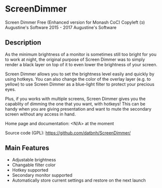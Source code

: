 # ScreenDimmer
Screen Dimmer Free (Enhanced version for Monash CoC)
Copyleft (ↄ) Augustine's Software 2015 - 2017
Augustine's Software

## Description
As the minimum brightness of a monitor is sometimes still too bright for you to work at night, the original purpose of Screen Dimmer was to simply render a black layer on top of it to even lower the brightness of your screen.

Screen Dimmer allows you to set the brightness level easily and quickly by using hotkeys. You can also change the color of the overlay layer (e.g. to yellow) to use Screen Dimmer as a blue-light filter to protect your precious eyes.

Plus, if you works with multiple screens, Screen Dimmer gives you the capablity of dimming the one that you want, with hotkeys! This can be handy when you are giving presentation and want to mute the secondary screen without any access in hand.

Home page and documentation: <N/A> at the moment

Source code (GPL): https://github.com/datbnh/ScreenDimmer/

## Main Features
* Adjustable brightness
* Changable filter color
* Hotkey supported
* Secondary monitor supported
* Automatically store current settings and restore on the next launch

